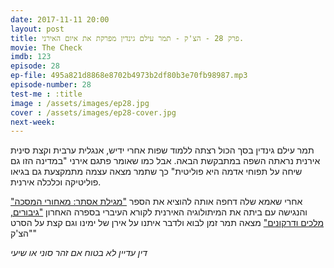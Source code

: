 ```yaml
---
date: 2017-11-11 20:00
layout: post
title: פרק 28 - הצ'ק - תמר עילם גינדין מפרקת את איום האירני.
movie: The Check
imdb: 123
episode: 28
ep-file: 495a821d8868e8702b4973b2df80b3e70fb98987.mp3
episode-number: 28
test-me : :title
image : /assets/images/ep28.jpg
cover : /assets/images/ep28-cover.jpg
next-week: 
---
```

תמר עילם גינדין בסך הכול רצתה ללמוד שפות
אחרי ידיש, אנגלית ערבית וקצת סינית אירנית נראתה השפה במתבקשת הבאה.
אבל כמו שאומר פתגם אירני "במדינה הזו גם שיחה על תפוחי אדמה היא פוליטית" כך שתמר מצאה עצמה מתמקצעת גם בגיאו פוליטיקה וכלכלה אירנית.
 

אחרי שאמא שלה דחפה אותה להוציא את הספר ["מגילת אסתר: מאחורי המסכה"](https://www.zeresh.co.il/books/esther/)
והנגישה עם ביתה את המיתולוגיה האירנית לקורא העיברי בספרה האחרון ["גיבורים, מלכים ודרקונים"](https://www.zeresh.co.il/books/mythology/)
מצאה תמר זמן לבוא ולדבר איתנו על אירן של ימינו וגם קצת על הסרט "הצ'ק"
 
*דין עדיין לא בטוח אם זהר סוני או שיעי*
